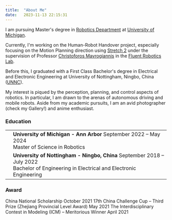 ```yaml
---
title:  "About Me"
date:   2023-11-13 22:15:31
---
```

I am pursuing Master's degree in [Robotics Department][Robotics] at [University of Michigan][Umich]. 

Currently, I'm working on the Human-Robot Handover project, especially focusing on the Motion Planning direction using [Stretch 2][Stretch] under the supervision of Professor [Christoforos Mavrogiannis][Chris] in the [Fluent Robotics Lab][Lab].

Before this, I graduated with a First Class Bachelor's degree in Electrical and Electronic Engineering at University of Nottingham, Ningbo, China ([UNNC][UNNC]).

My interest is piqued by the perception, planning, and control aspects of robotics. In particular, I am drawn to the arenas of autonomous driving and mobile robots. Aside from my academic pursuits, I am an avid photographer (check my Gallery!) and anime enthusiast. 

### Education
<table>
  <tbody>
    <tr>
      <td>
        <img scr="/images/Data/UM.png">
      </td>
      <td>
        <b> University of Michigan - Ann Arbor </b> September 2022 – May 2024
        <br> Master of Science in Robotics
      </td>
    </tr>
    <tr>
      <td>
        <img scr="/images/Data/UNNC.png">
      </td>
      <td>
        <b> University of Nottingham - Ningbo, China </b> September 2018 – July 2022
        <br> Bachelor of Engineering in Electrical and Electronic Engineering 
      </td>
    </tr>
  </tbody>
</table>

### Award
China National Scholarship October 2021
17th China Challenge Cup – Third Prize (Zhejiang Provincial Level Award) May 2021
The Interdisciplinary Contest in Modeling (ICM) – Meritorious Winner April 2021

[Robotics]: https://robotics.umich.edu/
[Umich]: https://umich.edu/
[Stretch]: https://hello-robot.com/stretch-2
[Chris]: https://robotics.umich.edu/profile/christoforos-mavrogiannis/
[Lab]: https://fluentrobotics.com/
[UNNC]: https://www.nottingham.edu.cn/en/